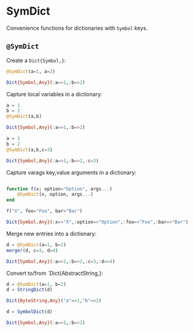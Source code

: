 # SymDict

Convenience functions for dictionaries with `Symbol` keys.

## `@SymDict`

Create a `Dict{Symbol,}`:

```julia
@SymDict(a=1, a=2)

Dict{Symbol,Any}(:a=>1,:b=>2)
```


Capture local variables in a dictionary:

```julia
a = 1
b = 2
@SymDict(a,b)

Dict{Symbol,Any}(:a=>1,:b=>2)
```

```julia
a = 1
b = 2
@SymDict(a,b,c=3)

Dict{Symbol,Any}(:a=>1,:b=>2,:c=3)
```


Capture varags key,value arguments in a dictionary:

```julia

function f(x; option="Option", args...)
    @SymDict(x, option, args...)
end

f("X", foo="Foo", bar="Bar")

Dict{Symbol,Any}(:x=>"X",:option=>"Option",:foo=>"Foo",:bar=>"Bar")
```


Merge new entries into a dictionary:

```julia
d = @SymDict(a=1, b=2)
merge!(d, c=3, d=4)

Dict{Symbol,Any}(:a=>1,:b=>2,:c=3,:d=>4)
```


Convert to/from `Dict{AbstractString,}:

```julia
d = @SymDict(a=1, b=2)
d = StringDict(d)

Dict{ByteString,Any}("a"=>1,"b"=>2)

d = SymbolDict(d)

Dict{Symbol,Any}(:a=>1,:b=>2)
```
